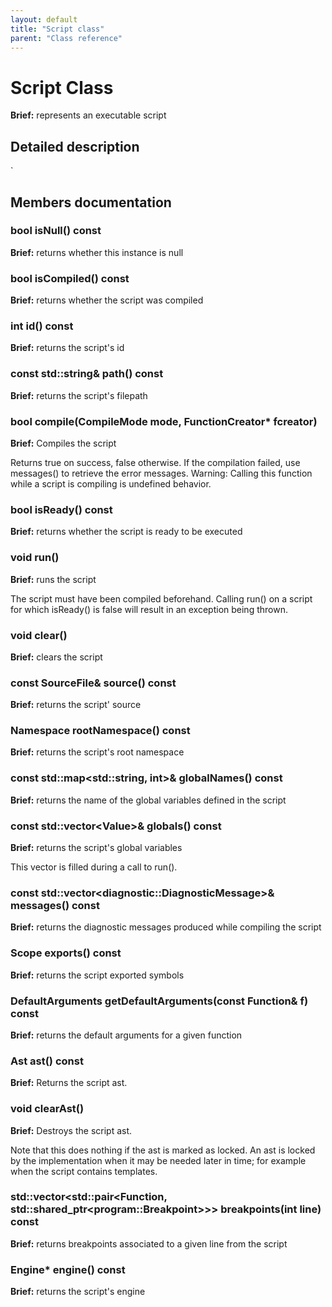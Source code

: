 ```yaml
---
layout: default
title: "Script class"
parent: "Class reference"
---
```


# Script Class

**Brief:** represents an executable script

## Detailed description

`

## Members documentation

### bool isNull() const

**Brief:** returns whether this instance is null

### bool isCompiled() const

**Brief:** returns whether the script was compiled

### int id() const

**Brief:** returns the script's id

### const std::string& path() const

**Brief:** returns the script's filepath

### bool compile(CompileMode mode, FunctionCreator* fcreator)

**Brief:** Compiles the script

Returns true on success, false otherwise. If the compilation failed, use messages() to retrieve the error messages. Warning: Calling this function while a script is compiling is undefined behavior.

### bool isReady() const

**Brief:** returns whether the script is ready to be executed

### void run()

**Brief:** runs the script

The script must have been compiled beforehand. Calling run() on a script for which isReady() is false will result in an exception being thrown.

### void clear()

**Brief:** clears the script

### const SourceFile& source() const

**Brief:** returns the script' source

### Namespace rootNamespace() const

**Brief:** returns the script's root namespace

### const std::map\<std::string, int>& globalNames() const

**Brief:** returns the name of the global variables defined in the script

### const std::vector\<Value>& globals() const

**Brief:** returns the script's global variables

This vector is filled during a call to run().

### const std::vector\<diagnostic::DiagnosticMessage>& messages() const

**Brief:** returns the diagnostic messages produced while compiling the script

### Scope exports() const

**Brief:** returns the script exported symbols

### DefaultArguments getDefaultArguments(const Function& f) const

**Brief:** returns the default arguments for a given function

### Ast ast() const

**Brief:** Returns the script ast.

### void clearAst()

**Brief:** Destroys the script ast.

Note that this does nothing if the ast is marked as locked. An ast is locked by the implementation when it may be needed later in time; for example when the script contains templates.

### std::vector\<std::pair\<Function, std::shared_ptr\<program::Breakpoint\>>> breakpoints(int line) const

**Brief:** returns breakpoints associated to a given line from the script

### Engine* engine() const

**Brief:** returns the script's engine

